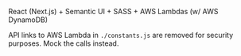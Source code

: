 React (Next.js) + Semantic UI + SASS + AWS Lambdas (w/ AWS DynamoDB)

API links to AWS Lambda in `./constants.js` are removed for security purposes. Mock the calls instead.
